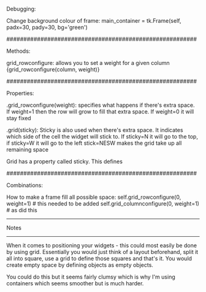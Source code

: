 Debugging: 

Change background colour of frame: 
    main_container = tk.Frame(self, padx=30, pady=30, bg='green')


########################################################

Methods:

grid_rowconfigure:
allows you to set a weight for a given column {grid_rowconfigure(column, weight)}

########################################################

Properties:

.grid_rowconfigure(weight):
specifies what happens if there's extra space. If weight=1 then the row will grow to fill that extra space. If weight=0 it will stay fixed

.grid(sticky):
Sticky is also used when there's extra space. It indicates which side of the cell the widget will stick to. 
If sticky=N it will go to the top, if sticky=W it will go to the left
stick=NESW makes the grid take up all remaining space

Grid has a property called sticky. This defines 

########################################################

Combinations:

How to make a frame fill all possible space:
    self.grid_rowconfigure(0, weight=1) # this needed to be added
    self.grid_columnconfigure(0, weight=1) # as did this


***
Notes
***
When it comes to positioning your widgets - this could most easily be done by using grid. Essentially you would just 
think of a layout beforehand, split it all into square, use a grid to define those squares and that's it. You would create
empty space by defining objects as empty objects. 

You could do this but it seems fairly clumsy which is why I'm using containers which seems smoother but is much harder. 